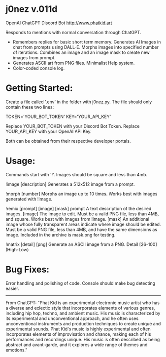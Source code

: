 # j0nez v.011d
OpenAI ChatGPT Discord Bot
http://www.phatkid.art

Responds to mentions with normal conversation through ChatGPT.
* Remembers replies for basic short term memory.
Generates AI Images in chat from prompts using DALL-E.
Morphs images into specified number of iterations.
Combines an image and an image mask to create new images from prompt.
* Generates ASCII art from PNG files.
Minimalist Help system.
* Color-coded console log.

# Getting Started:
Create a file called '.env' in the folder with j0nez.py.
The file should only contain these two lines:

TOKEN='YOUR_BOT_TOKEN'
KEY='YOUR_API_KEY'

Replace YOUR_BOT_TOKEN with your Discord Bot Token.
Replace YOUR_API_KEY with your OpenAI API Key.

Both can be obtained from their respective developer portals.

# Usage:
 Commands start with '!'.
 Images should be square and less than 4mb.

!image [description]
 Generates a 512x512 image from a prompt.

!morph [number]
 Morphs an image up to 10 times.
 Works best with images generated with !image.

!remix [prompt] [image] [mask]
 prompt
 A text description of the desired images.
 [image]
 The image to edit. Must be a valid PNG file,
 less than 4MB, and square. Works best with images from !image.
 [mask]
 An additional image whose fully transparent areas indicate
 where image should be edited. Must be a valid PNG file,
 less than 4MB, and have the same dimensions as image.
 Included in the archive is mask.png for testing.

!matrix [detail] [png]
Generate an ASCII image from a PNG.
Detail [26-100] (High-Low)

# Bug Fixes:
Error handling and polishing of code. Console should make bug detecting easier.

-----
From ChatGPT:
"Phat Kid is an experimental electronic music artist who has a diverse 
and eclectic style that incorporates elements of various genres, including 
hip hop, techno, and ambient music. His music is characterized by its experimental 
and unconventional approach, and he often uses unconventional instruments and production 
techniques to create unique and experimental sounds. Phat Kid's music is highly 
experimental and often incorporates elements of improvisation and chance, making 
each of his performances and recordings unique. His music is often described as 
being abstract and avant-garde, and it explores a wide range of themes and emotions."
